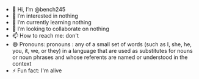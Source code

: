 - 👋 Hi, I’m @bench245
- 👀 I’m interested in nothing
- 🌱 I’m currently learning nothing
- 💞️ I’m looking to collaborate on nothing
- 📫 How to reach me: don't
- 😄 Pronouns: pronouns : any of a small set of words (such as I, she, he, you, it, we, or they) in a language that are used as substitutes for nouns or noun phrases and whose referents are named or understood in the context 
- ⚡ Fun fact: I'm alive
